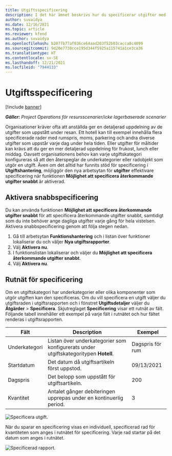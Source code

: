 ```yaml
---
title: Utgiftsspecificering
description: I det här ämnet beskrivs hur du specificerar utgifter med den nya arbetsytan för utgifter.
author: suvaidya
ms.date: 12/16/2021
ms.topic: article
ms.reviewer: kfend
ms.author: suvaidya
ms.openlocfilehash: b2077b77af036ce64aad203f52b03cacca8c4099
ms.sourcegitcommit: 9d20e7738cce195d344f5925a115741a1ce3ca36
ms.translationtype: HT
ms.contentlocale: sv-SE
ms.lasthandoff: 12/21/2021
ms.locfileid: "7944133"
---
```

# <a name="expense-itemization"></a>Utgiftsspecificering

[!include [banner](../includes/banner.md)]

_**Gäller:** Project Operations för resursscenarier/icke lagerbaserade scenarier_

Organisationer kräver ofta att anställda ger en detaljerad uppdelning av de utgifter som uppstått under resan. Ett hotell kan till exempel innehålla flera specificerade rader med rumspris, moms, parkering och andra diverse utgifter som uppstår varje dag under hela tiden. Eller utgifter för måltider kan krävs att du ger en mer detaljerad uppdelning för frukost, lunch eller middag. Oavsett organisationens behov kan varje utgiftskategori konfigureras så att den återspeglar de underkategorier eller radobjekt som utgör en utgift. Även om det alltid har funnits stöd för specificering i **Utgiftshantering**, möjliggör den nya arbetsytan för **utgifter** effektivare specificering när funktionen **Möjlighet att specificera återkommande utgifter snabbt** är aktiverad.  

## <a name="enable-quick-itemization"></a>Aktivera snabbspecificering 

Du kan använda funktionen **Möjlighet att specificera återkommande utgifter snabbt** för att specificera återkommande utgifter snabbt, samtidigt som du inte behöver ange dagliga utgifter varje gång för hela vistelsen. Aktivera snabbspecificering genom att följa stegen nedan.

1. Gå till arbetsytan **Funktionshantering** och i listan över funktioner lokaliserar du och väljer **Nya utgiftsrapporter**. 
2. Välj **Aktivera nu**. 
3. I funktionslistan lokaliserar och väljer du **Möjlighet att specificera återkommande utgifter snabbt**.
4. Välj **Aktivera nu**. 

## <a name="itemization-grid"></a>Rutnät för specificering 

Om en utgiftskategori har underkategorier eller olika komponenter som utgör utgiften kan den specificeras. Om du vill specificera en utgift väljer du utgiftsraden i utgiftsrapporten och i fönstret **Utgiftsdetaljer** väljer du **Åtgärder** > **Specificera**. Skjutreglaget **Specificering** visar ett rutnät av fält. Följande tabell innehåller ett exempel på varje fält i rutnätet och hur fältet renderas i utgiftsrapporten. 

|     Fält          |     Description                                                                                  |     Exempel              |
|--------------------|--------------------------------------------------------------------------------------------------|--------------------------|
|     Underkategori    |     Listan över underkategorier som konfigurerats under utgiftskategoritypen **Hotell**.             |     Dagspris för rum      |
|     Startdatum     |     Det datum då utgiftsartikeln först uppstod.                                           |     09/13/2021           |
|     Dagspris     |     Det belopp som uppstått för utgiftsartikeln.                                                    |     200                  |
|     Kvantitet       |     Antalet gånger debiteringen upprepas under en kontinuerlig period.                       |     3                    |

![Specificera utgift.](media/Itemization%20screen%201.png)

När du sparar en specificering visas en individuell, specificerad rad för kvantiteten som anges i rutnätet för specificering. Varje rad startar på det datum som anges i rutnätet.

![Specificerad rapport.](media/Itemization%20screen%202.png)

